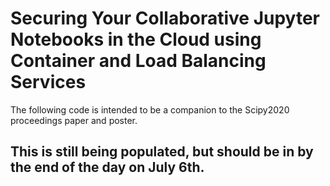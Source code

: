# Securing Your Collaborative Jupyter Notebooks in the Cloud using Container and Load Balancing Services

The following code is intended to be a companion to the Scipy2020 proceedings paper and poster.

## This is still being populated, but should be in by the end of the day on July 6th.

